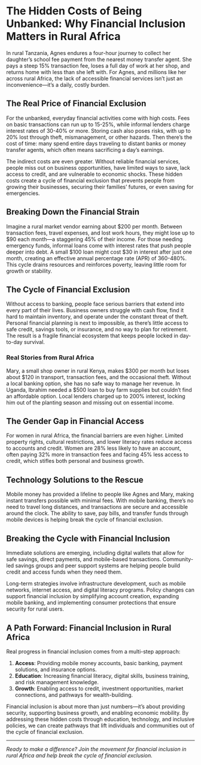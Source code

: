 # The Hidden Costs of Being Unbanked: Why Financial Inclusion Matters in Rural Africa

In rural Tanzania, Agnes endures a four-hour journey to collect her daughter’s school fee payment from the nearest money transfer agent. She pays a steep 15% transaction fee, loses a full day of work at her shop, and returns home with less than she left with. For Agnes, and millions like her across rural Africa, the lack of accessible financial services isn’t just an inconvenience—it’s a daily, costly burden.

## The Real Price of Financial Exclusion

For the unbanked, everyday financial activities come with high costs. Fees on basic transactions can run up to 15-25%, while informal lenders charge interest rates of 30-40% or more. Storing cash also poses risks, with up to 20% lost through theft, mismanagement, or other hazards. Then there’s the cost of time: many spend entire days traveling to distant banks or money transfer agents, which often means sacrificing a day’s earnings.

The indirect costs are even greater. Without reliable financial services, people miss out on business opportunities, have limited ways to save, lack access to credit, and are vulnerable to economic shocks. These hidden costs create a cycle of financial exclusion that prevents people from growing their businesses, securing their families’ futures, or even saving for emergencies.

## Breaking Down the Financial Strain

Imagine a rural market vendor earning about $200 per month. Between transaction fees, travel expenses, and lost work hours, they might lose up to $90 each month—a staggering 45% of their income. For those needing emergency funds, informal loans come with interest rates that push people deeper into debt. A small $100 loan might cost $30 in interest after just one month, creating an effective annual percentage rate (APR) of 360-480%. This cycle drains resources and reinforces poverty, leaving little room for growth or stability.

## The Cycle of Financial Exclusion

Without access to banking, people face serious barriers that extend into every part of their lives. Business owners struggle with cash flow, find it hard to maintain inventory, and operate under the constant threat of theft. Personal financial planning is next to impossible, as there’s little access to safe credit, savings tools, or insurance, and no way to plan for retirement. The result is a fragile financial ecosystem that keeps people locked in day-to-day survival.

### Real Stories from Rural Africa

Mary, a small shop owner in rural Kenya, makes $300 per month but loses about $120 in transport, transaction fees, and the occasional theft. Without a local banking option, she has no safe way to manage her revenue. In Uganda, Ibrahim needed a $500 loan to buy farm supplies but couldn’t find an affordable option. Local lenders charged up to 200% interest, locking him out of the planting season and missing out on essential income. 

## The Gender Gap in Financial Access

For women in rural Africa, the financial barriers are even higher. Limited property rights, cultural restrictions, and lower literacy rates reduce access to accounts and credit. Women are 28% less likely to have an account, often paying 32% more in transaction fees and facing 45% less access to credit, which stifles both personal and business growth.

## Technology Solutions to the Rescue

Mobile money has provided a lifeline to people like Agnes and Mary, making instant transfers possible with minimal fees. With mobile banking, there’s no need to travel long distances, and transactions are secure and accessible around the clock. The ability to save, pay bills, and transfer funds through mobile devices is helping break the cycle of financial exclusion.

## Breaking the Cycle with Financial Inclusion

Immediate solutions are emerging, including digital wallets that allow for safe savings, direct payments, and mobile-based transactions. Community-led savings groups and peer support systems are helping people build credit and access funds when they need them.

Long-term strategies involve infrastructure development, such as mobile networks, internet access, and digital literacy programs. Policy changes can support financial inclusion by simplifying account creation, expanding mobile banking, and implementing consumer protections that ensure security for rural users.

## A Path Forward: Financial Inclusion in Rural Africa

Real progress in financial inclusion comes from a multi-step approach:

1. **Access**: Providing mobile money accounts, basic banking, payment solutions, and insurance options.
2. **Education**: Increasing financial literacy, digital skills, business training, and risk management knowledge.
3. **Growth**: Enabling access to credit, investment opportunities, market connections, and pathways for wealth-building.

Financial inclusion is about more than just numbers—it’s about providing security, supporting business growth, and enabling economic mobility. By addressing these hidden costs through education, technology, and inclusive policies, we can create pathways that lift individuals and communities out of the cycle of financial exclusion.

---

*Ready to make a difference? Join the movement for financial inclusion in rural Africa and help break the cycle of financial exclusion.*
